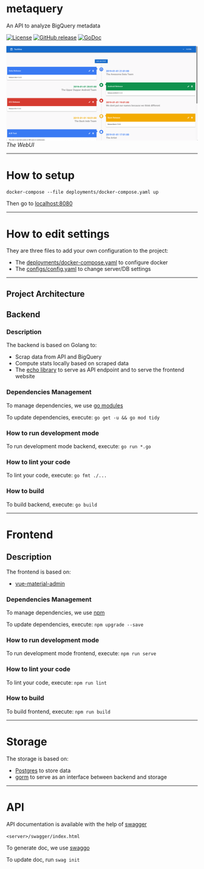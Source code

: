 # metaquery

An API to analyze BigQuery metadata

[![License](https://img.shields.io/badge/License-Apache%202.0-blue.svg)](https://opensource.org/licenses/Apache-2.0)
[![GitHub release](https://img.shields.io/github/release/pcorbel/metaquery.svg)](https://github.com/pcorbel/metaquery/releases)
[![GoDoc](https://godoc.org/github.com/pcorbel/metaquery?status.svg)](https://godoc.org/github.com/pcorbel/metaquery)

![screenshot_project](docs/screenshot.png)
*The WebUI*

--- 

# How to setup

```
docker-compose --file deployments/docker-compose.yaml up
```

Then go to [localhost:8080](http://localhost:8080)

---

# How to edit settings

They are three files to add your own configuration to the project:

* The [deployments/docker-compose.yaml](https://github.com/pcorbel/metaquery/blob/master/deployments/docker-compose.yaml) to configure docker
* The [configs/config.yaml](https://github.com/pcorbel/metaquery/blob/master/configs/config.yaml) to change server/DB settings

--- 

## Project Architecture

## Backend

### Description

The backend is based on Golang to:
* Scrap data from API and BigQuery 
* Compute stats locally based on scraped data
* The [echo library](https://github.com/labstack/echo) to serve as API endpoint and to serve the frontend website

### Dependencies Management

To manage dependencies, we use [go modules](https://github.com/golang/go/wiki/Modules)

To update dependencies, execute:
```go get -u && go mod tidy```

### How to run development mode

To run development mode backend, execute:
```go run *.go```

### How to lint your code

To lint your code, execute:
```go fmt ./...```

### How to build

To build backend, execute:
```go build```

---

# Frontend

## Description

The frontend is based on:
* [vue-material-admin](https://github.com/tookit/vue-material-admin)

### Dependencies Management

To manage dependencies, we use [npm](https://github.com/npm/cli)

To update dependencies, execute:
```npm upgrade --save```

### How to run development mode

To run development mode frontend, execute:
```npm run serve```

### How to lint your code

To lint your code, execute:
```npm run lint```

### How to build

To build frontend, execute:
```npm run build```

---

# Storage

The storage is based on:
* [Postgres](https://github.com/postgres/postgres) to store data
* [gorm](https://github.com/jinzhu/gorm) to serve as an interface between backend and storage
  
---

# API

API documentation is available with the help of [swagger](https://github.com/swagger-api/swagger-core)

`<server>/swagger/index.html`

To generate doc, we use [swaggo](https://github.com/swaggo/echo-swagger)

To update doc, run 
```swag init```

